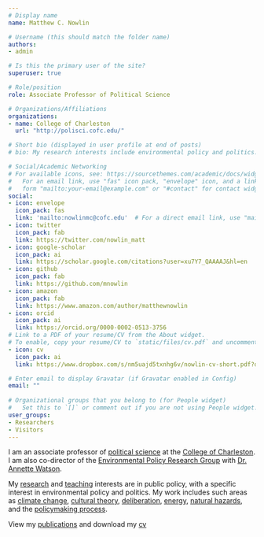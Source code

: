 ```yaml
---
# Display name
name: Matthew C. Nowlin

# Username (this should match the folder name)
authors:
- admin

# Is this the primary user of the site?
superuser: true

# Role/position
role: Associate Professor of Political Science

# Organizations/Affiliations
organizations:
- name: College of Charleston
  url: "http://polisci.cofc.edu/"

# Short bio (displayed in user profile at end of posts)
# bio: My research interests include environmental policy and politics.

# Social/Academic Networking
# For available icons, see: https://sourcethemes.com/academic/docs/widgets/#icons
#   For an email link, use "fas" icon pack, "envelope" icon, and a link in the
#   form "mailto:your-email@example.com" or "#contact" for contact widget.
social:
- icon: envelope
  icon_pack: fas
  link: 'mailto:nowlinmc@cofc.edu'  # For a direct email link, use "mailto:test@example.org".
- icon: twitter
  icon_pack: fab
  link: https://twitter.com/nowlin_matt
- icon: google-scholar
  icon_pack: ai
  link: https://scholar.google.com/citations?user=xu7Y7_QAAAAJ&hl=en
- icon: github
  icon_pack: fab
  link: https://github.com/mnowlin
- icon: amazon
  icon_pack: fab
  link: https://www.amazon.com/author/matthewnowlin
- icon: orcid
  icon_pack: ai
  link: https://orcid.org/0000-0002-0513-3756  
# Link to a PDF of your resume/CV from the About widget.
# To enable, copy your resume/CV to `static/files/cv.pdf` and uncomment the lines below.  
- icon: cv
  icon_pack: ai
  link: https://www.dropbox.com/s/nm5uajd5txnhg6v/nowlin-cv-short.pdf?dl=0 

# Enter email to display Gravatar (if Gravatar enabled in Config)
email: ""
  
# Organizational groups that you belong to (for People widget)
#   Set this to `[]` or comment out if you are not using People widget.  
user_groups:
- Researchers
- Visitors
---
```


I am an associate professor of [political science](http://polisci.cofc.edu/) at the [College of Charleston](http://cofc.edu/). I am also co-director of the [Environmental Policy Research Group](http://polisci.cofc.edu/student-research/environmental-policy-research-group/index.php) with [Dr. Annette Watson](http://polisci.cofc.edu/about/faculty-staff-listing/watson-annette.php).  

My <a href="/projects/" itemprop="url"><span itemprop="name">research</span></a> and <a href="/courses/" itemprop="url"><span itemprop="name">teaching</span></a> interests are in public policy, with a specific interest in environmental policy and politics. My work includes such areas as <a href="/project/climate-change/" itemprop="url"><span itemprop="name">climate change</span></a>, <a href="/project/cultural-theory/" itemprop="url"><span itemprop="name">cultural theory</span></a>, <a href="/project/deliberation/" itemprop="url"><span itemprop="name">deliberation</span></a>, <a href="/project/energy/" itemprop="url"><span itemprop="name">energy</span></a>, <a href="/project/natural-hazards/" itemprop="url"><span itemprop="name">natural hazards</span></a>, and the <a href="/project/policy-process/" itemprop="url"><span itemprop="name">policymaking process</span></a>. 


View my <i class="fas fa-book"></i> <i class="far fa-file"></i> <a href="/publications/" itemprop="url"><span itemprop="name">publications</span></a> and download my <i class="fas fa-file-pdf"></i> [cv](https://www.dropbox.com/s/nm5uajd5txnhg6v/nowlin-cv-short.pdf?dl=0)
